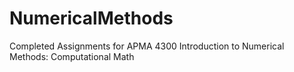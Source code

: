 # NumericalMethods
Completed Assignments for APMA 4300 Introduction to Numerical Methods: Computational Math
